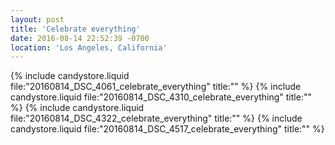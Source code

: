 ```yaml
---
layout: post
title: 'Celebrate everything'
date: 2016-08-14 22:52:39 -0700
location: 'Los Angeles, California'
---
```


{% include candystore.liquid file:"20160814_DSC_4061_celebrate_everything" title:"" %}
{% include candystore.liquid file:"20160814_DSC_4310_celebrate_everything" title:"" %}
{% include candystore.liquid file:"20160814_DSC_4322_celebrate_everything" title:"" %}
{% include candystore.liquid file:"20160814_DSC_4517_celebrate_everything" title:"" %}
